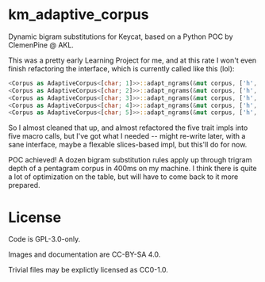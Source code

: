 # km\_adaptive\_corpus

Dynamic bigram substitutions for Keycat, based on a Python POC by ClemenPine @ AKL.

This was a pretty early Learning Project for me, and at this rate I won't even
finish refactoring the interface, which is currently called like this (lol):

```rust
<Corpus as AdaptiveCorpus<[char; 1]>>::adapt_ngrams(&mut corpus, ['h', 'e'], ['h', '†']);
<Corpus as AdaptiveCorpus<[char; 2]>>::adapt_ngrams(&mut corpus, ['h', 'e'], ['h', '†']);
<Corpus as AdaptiveCorpus<[char; 3]>>::adapt_ngrams(&mut corpus, ['h', 'e'], ['h', '†']);
<Corpus as AdaptiveCorpus<[char; 4]>>::adapt_ngrams(&mut corpus, ['h', 'e'], ['h', '†']);
<Corpus as AdaptiveCorpus<[char; 5]>>::adapt_ngrams(&mut corpus, ['h', 'e'], ['h', '†']);
```

So I almost cleaned that up, and almost refactored the five trait impls into
five macro calls, but I've got what I needed -- might re-write later, with a
sane interface, maybe a flexable slices-based impl, but this'll do for now.

POC achieved! A dozen bigram substitution rules apply up through trigram depth
of a pentagram corpus in 400ms on my machine. I think there is quite a lot of
optimization on the table, but will have to come back to it more prepared.

# License

Code is GPL-3.0-only.

Images and documentation are CC-BY-SA 4.0.

Trivial files may be explictly licensed as CC0-1.0.

